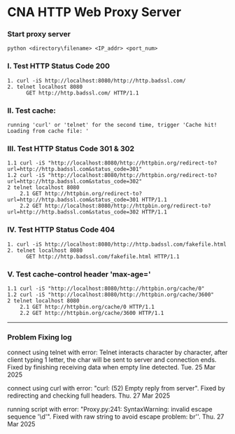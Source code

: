 # CNA HTTP Web Proxy Server

### Start proxy server
    python <directory\filename> <IP_addr> <port_num>

### I. Test HTTP Status Code 200
    1. curl -iS http://localhost:8080/http://http.badssl.com/
    2. telnet localhost 8080
          GET http://http.badssl.com/ HTTP/1.1

### II. Test cache:
    running 'curl' or 'telnet' for the second time, trigger 'Cache hit! Loading from cache file: '

### III. Test HTTP Status Code 301 & 302
    1.1 curl -iS "http://localhost:8080/http://httpbin.org/redirect-to?url=http://http.badssl.com&status_code=301"
    1.2 curl -iS "http://localhost:8080/http://httpbin.org/redirect-to?url=http://http.badssl.com&status_code=302"
    2 telnet localhost 8080
        2.1 GET http://httpbin.org/redirect-to?url=http://http.badssl.com&status_code=301 HTTP/1.1
        2.2 GET http://localhost:8080/http://httpbin.org/redirect-to?url=http://http.badssl.com&status_code=302 HTTP/1.1

### IV. Test HTTP Status Code 404
    1. curl -iS http://localhost:8080/http://http.badssl.com/fakefile.html
    2. telnet localhost 8080
          GET http://http.badssl.com/fakefile.html HTTP/1.1

### V. Test cache-control header 'max-age=<seconds>'
    1.1 curl -iS "http://localhost:8080/http://httpbin.org/cache/0"
    1.2 curl -iS "http://localhost:8080/http://httpbin.org/cache/3600"
    2 telnet localhost 8080
        2.1 GET http://httpbin.org/cache/0 HTTP/1.1
        2.2 GET http://httpbin.org/cache/3600 HTTP/1.1
---
### Problem Fixing log
connect using telnet with error: Telnet interacts character by character, after client typing 1 letter, the char will be sent to server and connection ends.
    Fixed by finishing receiving data when empty line detected.
    Tue. 25 Mar 2025

connect using curl with error: "curl: (52) Empty reply from server".
    Fixed by redirecting and checking full headers.
    Thu. 27 Mar 2025
    
running script with error: "Proxy.py:241: SyntaxWarning: invalid escape sequence '\d'".
    Fixed with raw string to avoid escape problem: br''.
    Thu. 27 Mar 2025


        
